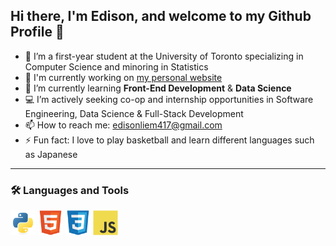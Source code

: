 ## Hi there, I'm Edison, and welcome to my Github Profile 👋

- 🏫  I’m a first-year student at the University of Toronto specializing in Computer Science and minoring in Statistics
- 🚀  I'm currently working on [my personal website](https://edison-lhk.github.io/Personal-Website/)
- 🌱  I’m currently learning **Front-End Development** & **Data Science**
- 💻  I’m actively seeking co-op and internship opportunities in Software Engineering, Data Science & Full-Stack Development
- 📫  How to reach me: edisonliem417@gmail.com 
- ⚡ Fun fact: I love to play basketball and learn different languages such as Japanese

---
### 🛠︎ Languages and Tools
<div> 
    <img src="https://github.com/devicons/devicon/blob/master/icons/python/python-original.svg" title="Python" alt="Python" width="40" height="40">
    <img src="https://github.com/devicons/devicon/blob/master/icons/html5/html5-original.svg" title="HTML5" alt="HTML" width="40" height="40">
    <img src="https://github.com/devicons/devicon/blob/master/icons/css3/css3-original.svg" title="CSS3" alt="CSS" width="40" height="40">
    <img src="https://github.com/devicons/devicon/blob/master/icons/javascript/javascript-original.svg" title="JavaScript" alt="JavaScript" width="40" height="40">
</div>

